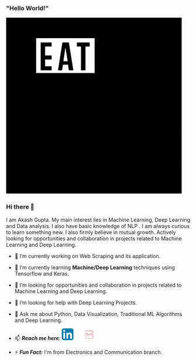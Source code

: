 ### "Hello World!" 

<img src="https://github.com/akash22022/Akash-Gupta/blob/master/giphy.gif">


### Hi there 👋

I am Akash Gupta. My main interest lies in Machine Learning, Deep Learning and Data analysis. I also have basic knowledge of NLP . I am always curious to learn something new.
I also firmly believe in mutual growth. Actively looking for opportunities and collaboration in projects related to Machine Learning and Deep Learning.


- 🔭 I’m currently working on Web Scraping and its application. 

- 🌱 I’m currently learning **Machine/Deep Learning** techniques using Tensorflow and Keras.

- 👯 I’m looking for opportunities and collaboration in projects related to Machine Learning and Deep Learning.

- 🤔 I’m looking for help with Deep Learning Projects.

- 💬 Ask me about Python, Data Visualization, Traditional ML Algorithms and Deep Learning.

- 📫 ***Reach me here***:            [![linkedin](https://github.com/akash22022/Akash-Gupta/blob/master/linkedin.png)](https://www.linkedin.com/in/akash-gupta-2384411b5)&nbsp;&nbsp;&nbsp;&nbsp;&nbsp;&nbsp;&nbsp;[![mail](https://github.com/akash22022/Akash-Gupta/blob/master/mail.png)](mailto:akash22.py@gmail.com)

- ⚡ ***Fun Fact:*** I'm from Electronics and Communication branch.


